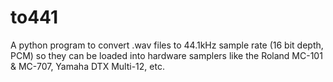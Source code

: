 # to441
A python program to convert .wav files to 44.1kHz sample rate (16 bit depth, PCM) so they can be loaded into hardware samplers like the Roland MC-101 &amp; MC-707, Yamaha DTX Multi-12, etc. 
